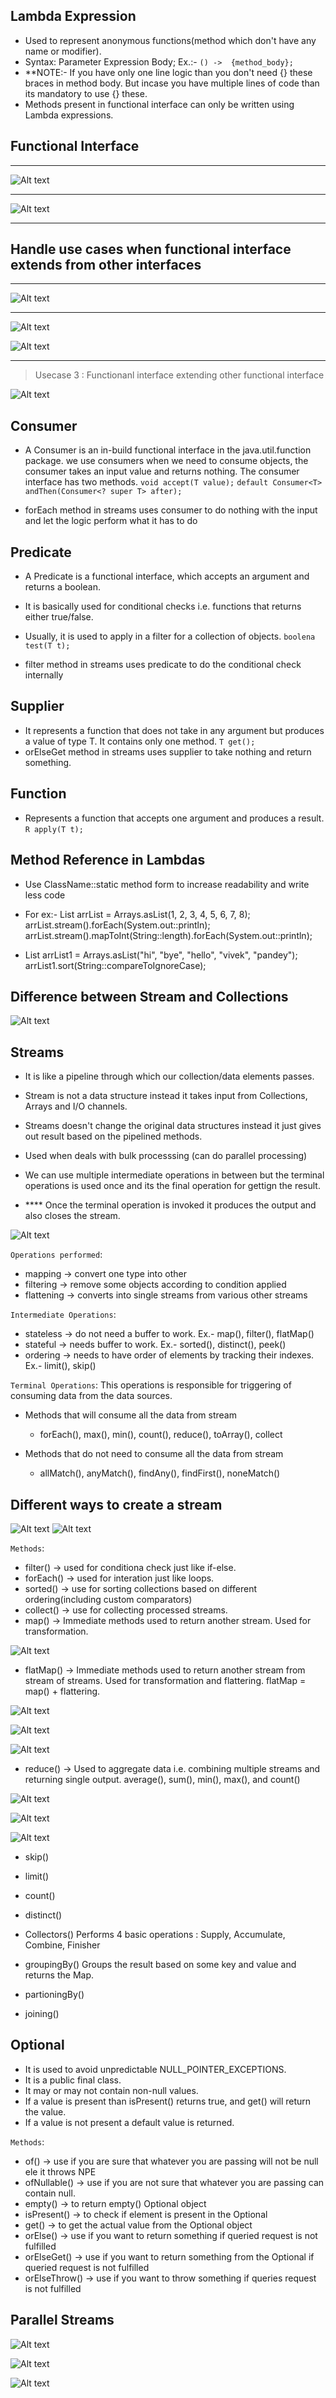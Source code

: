 ## Lambda Expression
- Used to represent anonymous functions(method which don't have any name or modifier).
- Syntax: Parameter Expression  Body;
Ex.:- `() ->  {method_body};`
- **NOTE:- If you have only one line logic than you don't need {} these braces in method body. But incase you have multiple lines of code than its mandatory to use {} these.
- Methods present in functional interface can only be written using Lambda expressions.



##  Functional Interface
------------------------

![Alt text](image-11.png)

-------------------------

![Alt text](image-12.png)

-------------------------

## Handle use cases when functional interface extends from other interfaces
-----------------------------------------------------------------------------------------

![Alt text](image-13.png)

-------------------------

![Alt text](image-14.png)

>>>>>>>>>>>>>>>>

![Alt text](image-15.png)

-------------------------

> Usecase 3 : Functionanl interface extending other functional interface
>>>>>>>>>>>>>>>>

![Alt text](image-16.png)

>>>>>>>>>>>>>>>>>>>>>>>

## Consumer
- A Consumer is an in-build functional interface in the java.util.function package. we use consumers when we need to consume objects, the consumer takes an input value and returns nothing. The consumer interface has two methods.
`void accept(T value);`
`default Consumer<T> andThen(Consumer<? super T> after);`

- forEach method in streams uses consumer to do nothing with the input and let the logic perform what it has to do

## Predicate
- A Predicate is a functional interface, which accepts an argument and returns a boolean. 
- It is basically used for conditional checks i.e. functions that returns either true/false.
- Usually, it is used to apply in a filter for a collection of objects.
`boolena test(T t);`

- filter method in streams uses predicate to do the conditional check internally

## Supplier
- It represents a function that does not take in any argument but produces a value of type T. It contains only one method.
`T get();`
- orElseGet method in streams uses supplier to take nothing and return something.

## Function
- Represents a function that accepts one argument and produces a result.
`R apply(T t);`


## Method Reference in Lambdas
- Use ClassName::static method form to increase readability and write less code

- For ex:- List<Integer> arrList = Arrays.asList(1, 2, 3, 4, 5, 6, 7, 8);
arrList.stream().forEach(System.out::println);
arrList.stream().mapToInt(String::length).forEach(System.out::println);

- List<String> arrList1 = Arrays.asList("hi", "bye", "hello", "vivek", "pandey");
arrList1.sort(String::compareToIgnoreCase);

## Difference between Stream and Collections

![Alt text](image-10.png)


## Streams
- It is like a pipeline through which our collection/data elements passes.
- Stream is not a data structure instead it takes input from Collections, Arrays and I/O channels.
- Streams doesn't change the original data structures instead it just gives out result based on the pipelined methods.
- Used when deals with bulk processsing (can do parallel processing)

- We can use multiple intermediate operations in between but the terminal operations is used once and its the final operation for gettign the result. 

- **** Once the terminal operation is invoked it produces the output and also closes the stream.

>>>>>>>>>>>>>>>>
![Alt text](image-17.png)
>>>>>>>>>>>>>>>>

`Operations performed`:
- mapping       -> convert one type into other
- filtering     -> remove some objects according to condition applied
- flattening    -> converts into single streams from various other streams

`Intermediate Operations`:
- stateless     -> do not need a buffer to work. Ex.- map(), filter(), flatMap()
- stateful      -> needs buffer to work. Ex.- sorted(), distinct(), peek()
- ordering      -> needs to have order of elements by tracking their indexes. Ex.- limit(), skip()

`Terminal Operations`:
This operations is responsible for triggering of consuming data from the data sources.
- Methods that will consume all the data from stream
    - forEach(), max(), min(), count(), reduce(), toArray(), collect

- Methods that do not need to consume all the data from stream
    - allMatch(), anyMatch(), findAny(), findFirst(), noneMatch()

>>>>>>>>>>>>>>>>>>>>
## Different ways to create a stream
>>>>>>>>>>>>>>>>>>>>

![Alt text](image-18.png)
![Alt text](image-19.png)

>>>>>>>>>>>>>>>>>>>>

`Methods`:
- filter()  -> used for conditiona check just like if-else.
- forEach() -> used for interation just like loops.
- sorted()  -> use for sorting collections based on different ordering(including custom comparators)
- collect() -> use for collecting processed streams.
- map()     -> Immediate methods used to return another stream. Used for transformation. 

![Alt text](<image.png>)

- flatMap() -> Immediate methods used to return another stream from stream of streams. Used for transformation and flattering. flatMap = map() + flattering.

![Alt text](image-2.png)

![Alt text](image-3.png)

![Alt text](image-4.png)


- reduce() -> Used to aggregate data i.e. combining multiple streams and returning single output.
            average(), sum(), min(), max(), and count()

![Alt text](image-5.png)

![Alt text](image-6.png)

![Alt text](image-7.png)

- skip()

- limit()

- count()

- distinct()

- Collectors() 
Performs 4 basic operations : Supply, Accumulate, Combine, Finisher

- groupingBy()
Groups the result based on some key and value and returns the Map.

- partioningBy()

- joining()



## Optional
- It is used to avoid unpredictable NULL_POINTER_EXCEPTIONS.
- It is a public final class.
- It may or may not contain non-null values.
- If a value is present than isPresent() returns true, and get() will return the value.
- If a value is not present a default value is returned.

`Methods`:
- of()          -> use if you are sure that whatever you are passing will not be null ele it throws NPE
- ofNullable()  -> use if you are not sure that whatever you are passing can contain null.
- empty()       -> to return empty() Optional object
- isPresent()   -> to check if element is present in the Optional
- get()         -> to get the actual value from the Optional object
- orElse()      -> use if you want to return something if queried request is not fulfilled
- orElseGet()   -> use if you want to return something from the Optional if queried request is not fulfilled
- orElseThrow() -> use if you want to throw something if queries request is not fulfilled


## Parallel Streams

![Alt text](image-20.png)

![Alt text](image-8.png)

![Alt text](image-9.png)

